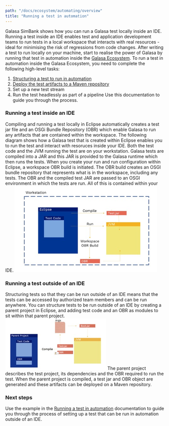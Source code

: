 ```yaml
---
path: "/docs/ecosystem/automating/overview"
title: "Running a test in automation"
---
```

Galasa SimBank shows how you can run a Galasa test locally inside an IDE. Running a test inside an IDE enables test and application development teams to run tests in a local workspace that interacts with real resources - ideal for minimising the risk of regressions from code changes.
After writing a test to run locally on your machine, start to realise the power of Galasa by running that test in automation inside the [Galasa Ecosystem](ecosystem.md).
To run a test in automation inside the Galasa Ecosystem, you need to complete the following high-level tasks:
1. [Structuring a test to run in automation](running-automation.md)
2. [Deploy the test artifacts to a Maven repository](deploy-to-maven.md)
3. Set up a new test stream
4. Run the test headlessly as part of a pipeline
Use this documentation to guide you through the process.
### Running a test inside an IDE
Compiling and running a test locally in Eclipse automatically creates a test jar file and an OSGi Bundle Repository (OBR) which enable Galasa to run any artifacts that are contained within the workspace.
The following diagram shows how a Galasa test that is created within Eclipse enables you to run the test and interact with resoruces inside your IDE. Both the test code and the JVM running the test are on your workstation.  Galasa tests are compiled into a JAR and this JAR is provided to the Galasa runtime which then runs the tests.
When you create your run and run configuration within Eclipse, a workspace OBR build is initiated. The OBR build creates an OSGI bundle repository that represents what is in the workspace, including any tests. The OBR and the compiled test JAR are passed to an OSGI environment in which the tests are run. All of this is contained within your IDE.
![Inside an IDE:](ide.jpg)
### Running a test outside of an IDE
Structuring tests so that they can be run outside of an IDE means that the tests can be accessed by authorized team members and can be run anywhere.
You can structure tests to be run outside of an IDE by creating a parent project in Eclipse, and adding test code and an OBR as modules to sit within that parent project.
![Outside an IDE:](nonide.jpg)
The parent project describes the test project, its dependencies and the OBR required to run the test. When the parent project is compiled, a test jar and OBR object are generated and these artifacts can be deployed on a Maven repository.
### Next steps
Use the example in the [Running a test in automation](/docs/ecosystem/automating) documentation to guide you through the process of setting up a test that can be run in automation outside of an IDE.

